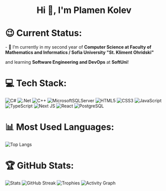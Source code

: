 <h1 align="center">Hi 👋, I'm Plamen Kolev</h1>

<h1>😉 Current Status:</h1>
<p>- 🌱 I’m currently in my second year of <strong>Computer Science at Faculty of Mathematics and Informatics / Sofia University "St. Kliment Ohridski"</strong></p> 
<p>and learning <strong>Software Engineering and DevOps</strong> at <strong>SoftUni</strong>!</p>

# 💻 Tech Stack:
![C#](https://img.shields.io/badge/c%23-%235C2D91.svg?style=for-the-badge&logo=c-sharp&logoColor=white) 
![.Net](https://img.shields.io/badge/.NET-5C2D91?style=for-the-badge&logo=.net&logoColor=white) 
![C++](https://img.shields.io/badge/C%2B%2B-%230078D7.svg?style=for-the-badge&logo=c%2B%2B&logoColor=white)
![MicrosoftSQLServer](https://img.shields.io/badge/Microsoft%20SQL%20Server-FAD800?style=for-the-badge&logo=microsoft%20sql%20server&logoColor=black)
![HTML5](https://img.shields.io/badge/html5-%23E34F26.svg?style=for-the-badge&logo=html5&logoColor=white)
![CSS3](https://img.shields.io/badge/css3-%231572B6.svg?style=for-the-badge&logo=css3&logoColor=white)
![JavaScript](https://img.shields.io/badge/javascript-%23323330.svg?style=for-the-badge&logo=javascript&logoColor=%23F7DF1E)
![TypeScript](https://img.shields.io/badge/TypeScript-%23007ACC.svg?style=for-the-badge&logo=typescript&logoColor=white)
![Next JS](https://img.shields.io/badge/Next.js-000000?style=for-the-badge&logo=nextdotjs&logoColor=white)
![React](https://img.shields.io/badge/React-%2361DAFB.svg?style=for-the-badge&logo=react&logoColor=black)
![PostgreSQL](https://img.shields.io/badge/PostgreSQL-%23336791.svg?style=for-the-badge&logo=postgresql&logoColor=white)

# 📊 Most Used Languages:
![Top Langs](https://github-readme-stats.vercel.app/api/top-langs/?username=pkolev26&theme=dark&bg_color=151515&hide_border=true&layout=compact)

# 🏆 GitHub Stats:
![Stats](https://github-readme-stats.vercel.app/api?username=pkolev26&show_icons=true&theme=dark&hide_border=true)
![GitHub Streak](https://streak-stats.demolab.com/?user=pkolev26&theme=dark&hide_border=true)
![Trophies](https://github-profile-trophy.vercel.app/?username=pkolev26&theme=onedark)
![Activity Graph](https://github-readme-activity-graph.vercel.app/graph?username=pkolev26&theme=github-compact)


